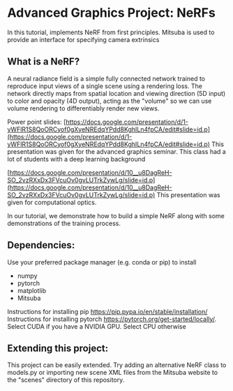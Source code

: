 # Advanced Graphics Project: NeRFs
In this tutorial, implements NeRF from first principles. Mitsuba is used to provide an interface for specifying camera extrinsics

## What is a NeRF?

A neural radiance field is a simple fully connected network trained to reproduce input views of a single scene using a rendering loss. The network directly maps from spatial location and viewing direction (5D input) to color and opacity (4D output), acting as the "volume" so we can use volume rendering to differentiably render new views.

Power point slides:
[https://docs.google.com/presentation/d/1-yWFlR1S8QoORCyof0gXyeNREdqYPdd8KghILn4fpCA/edit#slide=id.p](https://docs.google.com/presentation/d/1-yWFlR1S8QoORCyof0gXyeNREdqYPdd8KghILn4fpCA/edit#slide=id.p)
This presentation was given for the advanced graphics seminar. This class had a lot of students with a deep learning background

[https://docs.google.com/presentation/d/10__u8DagReH-SO_2vzRXxDx3FVcuOv0gvLUTrkZywLg/slide=id.p](https://docs.google.com/presentation/d/10__u8DagReH-SO_2vzRXxDx3FVcuOv0gvLUTrkZywLg/slide=id.p)
This presentation was given for computational optics. 

In our tutorial, we demonstrate how to build a simple NeRF along with some demonstrations of the training process. 

## Dependencies:
Use your preferred package manager (e.g. conda or pip) to install
* numpy
* pytorch
* matplotlib
* Mitsuba

Instructions for installing pip https://pip.pypa.io/en/stable/installation/
Instructions for installing pytorch https://pytorch.org/get-started/locally/. Select CUDA if you have a NVIDIA GPU. Select CPU otherwise

## Extending this project:
This project can be easily extended. Try adding an alternative NeRF class to models.py or importing new scene XML files from the Mitsuba website to the "scenes"
directory of this repository.

